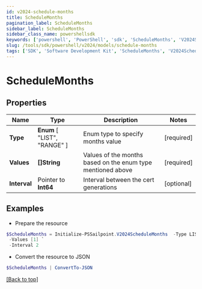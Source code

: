 ```yaml
---
id: v2024-schedule-months
title: ScheduleMonths
pagination_label: ScheduleMonths
sidebar_label: ScheduleMonths
sidebar_class_name: powershellsdk
keywords: ['powershell', 'PowerShell', 'sdk', 'ScheduleMonths', 'V2024ScheduleMonths'] 
slug: /tools/sdk/powershell/v2024/models/schedule-months
tags: ['SDK', 'Software Development Kit', 'ScheduleMonths', 'V2024ScheduleMonths']
---
```



# ScheduleMonths

## Properties

Name | Type | Description | Notes
------------ | ------------- | ------------- | -------------
**Type** |   **Enum** [  "LIST",    "RANGE" ] | Enum type to specify months value | [required]
**Values** |  **[]String** | Values of the months based on the enum type mentioned above | [required]
**Interval** |  Pointer to **Int64** | Interval between the cert generations | [optional] 

## Examples

- Prepare the resource
```powershell
$ScheduleMonths = Initialize-PSSailpoint.V2024ScheduleMonths  -Type LIST `
 -Values [1] `
 -Interval 2
```

- Convert the resource to JSON
```powershell
$ScheduleMonths | ConvertTo-JSON
```


[[Back to top]](#) 

